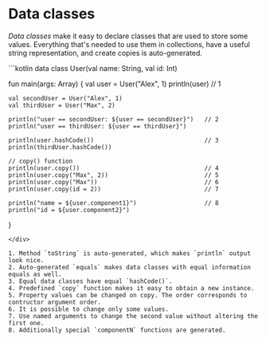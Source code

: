 # Data classes

_Data classes_ make it easy to declare classes that are used to store some values.
Everything that's needed to use them in collections, have a useful string
representation, and create copies is auto-generated.

<div class="language-kotlin" theme="idea">
```kotlin
data class User(val name: String, val id: Int)

fun main(args: Array<String>) {
    val user = User("Alex", 1)
    println(user)                                          // 1

    val secondUser = User("Alex", 1)
    val thirdUser = User("Max", 2)

    println("user == secondUser: ${user == secondUser}")   // 2
    println("user == thirdUser: ${user == thirdUser}")

    println(user.hashCode())                               // 3
    println(thirdUser.hashCode())

    // copy() function
    println(user.copy())                                   // 4
    println(user.copy("Max", 2))                           // 5
    println(user.copy("Max"))                              // 6
    println(user.copy(id = 2))                             // 7
    
    println("name = ${user.component1}")                   // 8
    println("id = ${user.component2}")
}
```
</div>

1. Method `toString` is auto-generated, which makes `println` output look nice.
2. Auto-generated `equals` makes data classes with equal information equals as well.
3. Equal data classes have equal `hashCode()`.
4. Predefined `copy` function makes it easy to obtain a new instance.
5. Property values can be changed on copy. The order corresponds to contructor argument order.
6. It is possible to change only some values.
7. Use named arguments to change the second value without altering the first one.
8. Additionally special `componentN` functions are generated.
